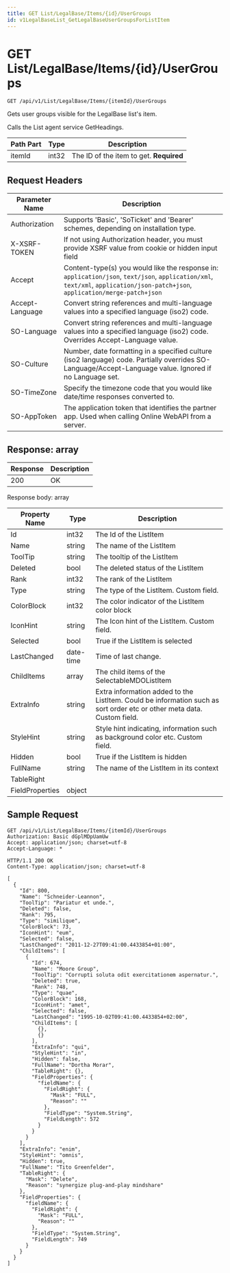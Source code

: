 ```yaml
---
title: GET List/LegalBase/Items/{id}/UserGroups
id: v1LegalBaseList_GetLegalBaseUserGroupsForListItem
---
```


# GET List/LegalBase/Items/{id}/UserGroups

```http
GET /api/v1/List/LegalBase/Items/{itemId}/UserGroups
```

Gets user groups visible for the LegalBase list's item.

Calls the List agent service GetHeadings.




| Path Part | Type | Description |
|-----------|------|-------------|
| itemId | int32 | The ID of the item to get. **Required** |



## Request Headers

| Parameter Name | Description |
|----------------|-------------|
| Authorization  | Supports 'Basic', 'SoTicket' and 'Bearer' schemes, depending on installation type. |
| X-XSRF-TOKEN   | If not using Authorization header, you must provide XSRF value from cookie or hidden input field |
| Accept         | Content-type(s) you would like the response in: `application/json`, `text/json`, `application/xml`, `text/xml`, `application/json-patch+json`, `application/merge-patch+json` |
| Accept-Language | Convert string references and multi-language values into a specified language (iso2) code. |
| SO-Language | Convert string references and multi-language values into a specified language (iso2) code. Overrides Accept-Language value. |
| SO-Culture | Number, date formatting in a specified culture (iso2 language) code. Partially overrides SO-Language/Accept-Language value. Ignored if no Language set. |
| SO-TimeZone | Specify the timezone code that you would like date/time responses converted to. |
| SO-AppToken | The application token that identifies the partner app. Used when calling Online WebAPI from a server. |


## Response: array



| Response | Description |
|----------------|-------------|
| 200 | OK |

Response body: array

| Property Name | Type |  Description |
|----------------|------|--------------|
| Id | int32 | The Id of the ListItem |
| Name | string | The name of the ListItem |
| ToolTip | string | The tooltip of the ListItem |
| Deleted | bool | The deleted status of the ListItem |
| Rank | int32 | The rank of the ListItem |
| Type | string | The type of the ListItem. Custom field. |
| ColorBlock | int32 | The color indicator of the ListItem color block |
| IconHint | string | The Icon hint of the ListItem. Custom field. |
| Selected | bool | True if the ListItem is selected |
| LastChanged | date-time | Time of last change. |
| ChildItems | array | The child items of the SelectableMDOListItem |
| ExtraInfo | string | Extra information added to the ListItem. Could be information such as sort order etc or other meta data. Custom field. |
| StyleHint | string | Style hint indicating, information such as background color etc. Custom field. |
| Hidden | bool | True if the ListItem is hidden |
| FullName | string | The name of the ListItem in its context |
| TableRight |  |  |
| FieldProperties | object |  |

## Sample Request

```http!
GET /api/v1/List/LegalBase/Items/{itemId}/UserGroups
Authorization: Basic dGplMDpUamUw
Accept: application/json; charset=utf-8
Accept-Language: *
```

```http_
HTTP/1.1 200 OK
Content-Type: application/json; charset=utf-8

[
  {
    "Id": 800,
    "Name": "Schneider-Leannon",
    "ToolTip": "Pariatur et unde.",
    "Deleted": false,
    "Rank": 795,
    "Type": "similique",
    "ColorBlock": 73,
    "IconHint": "eum",
    "Selected": false,
    "LastChanged": "2011-12-27T09:41:00.4433854+01:00",
    "ChildItems": [
      {
        "Id": 674,
        "Name": "Moore Group",
        "ToolTip": "Corrupti soluta odit exercitationem aspernatur.",
        "Deleted": true,
        "Rank": 748,
        "Type": "quae",
        "ColorBlock": 168,
        "IconHint": "amet",
        "Selected": false,
        "LastChanged": "1995-10-02T09:41:00.4433854+02:00",
        "ChildItems": [
          {},
          {}
        ],
        "ExtraInfo": "qui",
        "StyleHint": "in",
        "Hidden": false,
        "FullName": "Dortha Morar",
        "TableRight": {},
        "FieldProperties": {
          "fieldName": {
            "FieldRight": {
              "Mask": "FULL",
              "Reason": ""
            },
            "FieldType": "System.String",
            "FieldLength": 572
          }
        }
      }
    ],
    "ExtraInfo": "enim",
    "StyleHint": "omnis",
    "Hidden": true,
    "FullName": "Tito Greenfelder",
    "TableRight": {
      "Mask": "Delete",
      "Reason": "synergize plug-and-play mindshare"
    },
    "FieldProperties": {
      "fieldName": {
        "FieldRight": {
          "Mask": "FULL",
          "Reason": ""
        },
        "FieldType": "System.String",
        "FieldLength": 749
      }
    }
  }
]
```